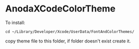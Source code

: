 # AnodaXCodeColorTheme

To install:

```
cd ~/Library/Developer/Xcode/UserData/FontAndColorThemes/
```
copy theme file to this folder, if folder doesn't exist create it.

